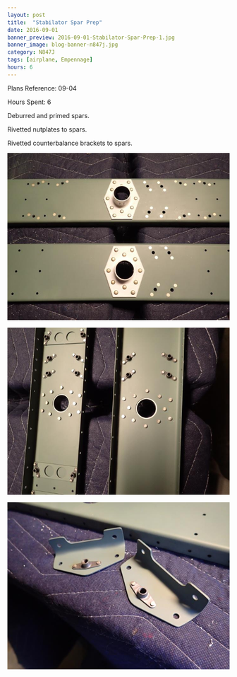 ```yaml
---
layout: post
title:  "Stabilator Spar Prep"
date: 2016-09-01
banner_preview: 2016-09-01-Stabilator-Spar-Prep-1.jpg
banner_image: blog-banner-n847j.jpg
category: N847J
tags: [airplane, Empennage]
hours: 6
---
```


Plans Reference: 09-04

Hours Spent: 6

Deburred and primed spars.

Rivetted nutplates to spars.

Rivetted counterbalance brackets to spars.

![](/assets/images/2016-09-01-Stabilator-Spar-Prep-1.jpg)

![](/assets/images/2016-09-01-Stabilator-Spar-Prep-2.jpg)

![](/assets/images/2016-09-01-Stabilator-Spar-Prep-3.jpg)
